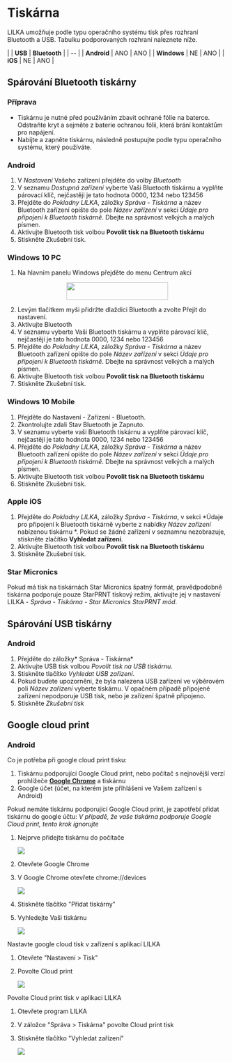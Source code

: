 # Tiskárna

LILKA umožňuje podle typu operačního systému tisk přes rozhraní Bluetooth a USB. Tabulku podporovaných rozhraní naleznete níže.

|  | **USB** | **Bluetooth** | 
| -- |
| **Android** | ANO | ANO | 
| **Windows** | NE | ANO | 
| **iOS** | NE | ANO | 

## Spárování Bluetooth tiskárny

### Příprava
- Tiskárnu je nutné před používáním zbavit ochrané fólie na baterce. Odstraňte kryt a sejměte z baterie ochranou fólii, která brání kontaktům pro napájení.
-  Nabijte a zapněte tiskárnu, následně postupujte podle typu operačního systému, který používáte.

### Android
1. V *Nastavení* Vašeho zařízení přejděte do volby *Bluetooth*
2. V seznamu *Dostupná zařízení* vyberte Vaši Bluetooth tiskárnu a vyplňte párovací klíč, nejčastěji je tato hodnota 0000, 1234 nebo 123456 
3. Přejděte do *Pokladny LILKA*, záložky *Správa - Tiskárna* a název Bluetooth zařízení opište do pole *Název zařízení* v sekci *Údaje pro připojení k Bluetooth tiskárně*. Dbejte na správnost velkých a malých písmen.
4. Aktivujte Bluetooth tisk volbou **Povolit tisk na Bluetooth tiskárnu**
5. Stiskněte Zkušební tisk.

### Windows 10 PC
1. Na hlavním panelu Windows přejděte do menu Centrum akcí 
<div align="center">
    <p>
        <img height="40" width="233" src="img/printer/win10pc1.png"> 
    </p>
</div>

2. Levým tlačítkem myši přidržte dlaždici Bluetooth a zvolte Přejít do nastavení. 
3. Aktivujte Bluetooth
4. V seznamu vyberte Vaši Bluetooth tiskárnu a vyplňte párovací klíč, nejčastěji je tato hodnota 0000, 1234 nebo 123456 
5. Přejděte do *Pokladny LILKA*, záložky *Správa - Tiskárna* a název Bluetooth zařízení opište do pole *Název zařízení* v sekci *Údaje pro připojení k Bluetooth tiskárně*. Dbejte na správnost velkých a malých písmen.
6. Aktivujte Bluetooth tisk volbou **Povolit tisk na Bluetooth tiskárnu**
7. Stiskněte Zkušební tisk.

### Windows 10 Mobile
1. Přejděte do Nastavení - Zařízení - Bluetooth.
2. Zkontrolujte zdali Stav Bluetooth je Zapnuto.
3. V seznamu vyberte vaši Bluetooth tiskárnu a vyplňte párovací klíč, nejčastěji je tato hodnota 0000, 1234 nebo 123456 
4. Přejděte do *Pokladny LILKA*, záložky *Správa - Tiskárna* a název Bluetooth zařízení opište do pole *Název zařízení* v sekci *Údaje pro připojení k Bluetooth tiskárně*. Dbejte na správnost velkých a malých písmen.
5. Aktivujte Bluetooth tisk volbou **Povolit tisk na Bluetooth tiskárnu**
6. Stiskněte Zkušební tisk.

### Apple iOS
1. Přejděte do *Pokladny LILKA*, záložky *Správa - Tiskárna*, v sekci *Údaje pro připojení k Bluetooth tiskárně vyberte z nabídky *Název zařízení* nabízenou tiskárnu *. Pokud se žádné zařízení v seznamnu nezobrazuje, stiskněte zlačítko **Vyhledat zařízení**.
2. Aktivujte Bluetooth tisk volbou **Povolit tisk na Bluetooth tiskárnu**
3. Stiskněte Zkušební tisk.


### Star Micronics
Pokud má tisk na tiskárnách Star Micronics špatný formát, pravědpodobně tiskárna podporuje pouze StarPRNT tiskový režim, aktivujte jej v nastavení LILKA - *Správa - Tiskárna - Star Micronics StarPRNT mód*.

## Spárování USB tiskárny
### Android
1. Přejděte do záložky* Správa - Tiskárna* 
2. Aktivujte USB tisk volbou *Povolit tisk na USB tiskárnu*.
3. Stiskněte tlačítko *Vyhledat USB zařízení*.
4. Pokud budete upozorněni, že byla nalezena USB zařízení ve výběrovém poli *Název zařízení* vyberte tiskárnu. V opačném případě připojené zařízení nepodporuje USB tisk, nebo je zařízení špatně připojeno.
5. Stiskněte *Zkušební tisk*

## Google cloud print
### Android
Co je potřeba při google cloud print tisku:
1. Tiskárnu podporující Google Cloud print, nebo počítač s nejnovější verzí prohlížeče **[Google Chrome](https://www.google.com/chrome/browser/desktop/index.html)** a tiskárnu
2. Google účet (účet, na kterém jste přihlášeni ve Vašem zařízení s Android)

Pokud nemáte tiskárnu podporující Google Cloud print, je zapotřebí přidat tiskárnu do google účtu:
*V případě, že vaše tiskárna podporuje Google Cloud print, tento krok ignorujte*

1. Nejprve přidejte tiskárnu do počítače

   ![](img/cloudprint1.png)

2. Otevřete Google Chrome
3. V Google Chrome otevřete chrome://devices

   ![](img/cloudprint2.png)

4. Stiskněte tlačítko "Přidat tiskárny"
5. Vyhledejte Vaši tiskárnu
   
   ![](img/cloudprint3.png)

Nastavte google cloud tisk v zařízení s aplikací LILKA
1. Otevřete "Nastavení > Tisk"
2. Povolte Cloud print

   ![](img/cloudprint4.png)

Povolte Cloud print tisk v aplikaci LILKA
1. Otevřete program LILKA
2. V záložce "Správa > Tiskárna" povolte Cloud print tisk
3. Stiskněte tlačítko "Vyhledat zařízení"
   
   ![](img/cloudprint5.png)
